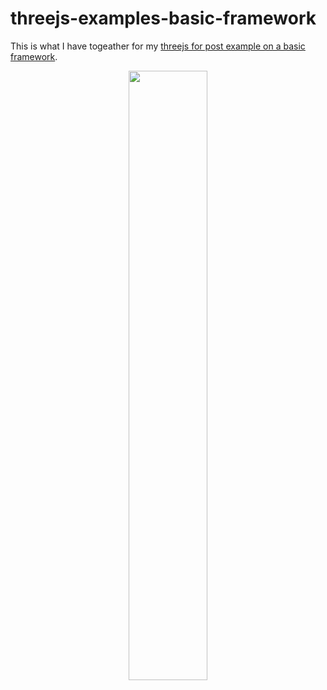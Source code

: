# threejs-examples-basic-framework

This is what I have togeather for my [threejs for post example on a basic framework](https://dustinpfister.github.io/2021/04/20/threejs-examples-basic-framework/).

<div align="center">
      <a href="https://www.youtube.com/watch?v=UaxHBdbvsco">
         <img src="https://img.youtube.com/vi/UaxHBdbvsco/0.jpg" style="width:50%;">
      </a>
</div>
